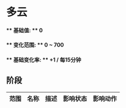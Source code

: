 # 多云  
#### ** 基础值: ** 0   
#### ** 变化范围: ** 0 ~ 700  
#### ** 基础变化率: ** +1 / 每15分钟   
## 阶段  
<table class="table table-bordered" data-toggle="table" ><thead><tr ><th  style="text-align:left;vertical-align:top;"  data-sortable="true"  >范围</th><th  style="text-align:left;vertical-align:top;"  data-sortable="true"  >名称</th><th  style="text-align:left;vertical-align:top;"  data-sortable="true"  >描述</th><th  style="text-align:left;vertical-align:top;"  data-sortable="true"  >影响状态</th><th  style="text-align:left;vertical-align:top;"  data-sortable="true"  >影响动作</th></tr></thead></tbody></table>  
  


<script>document.title="多云 - 卡牌生存百科 Card Survival Wiki";</script>